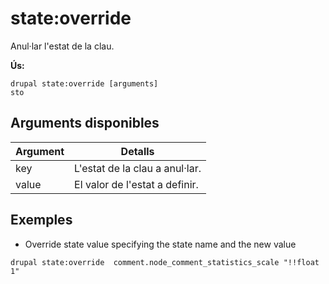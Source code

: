 # state:override
Anul·lar l'estat de la clau.

**Ús:**
```
drupal state:override [arguments]
sto
```

## Arguments disponibles
Argument | Detalls
---------|-------------
key | L'estat de la clau a anul·lar.
value | El valor de l'estat a definir.

## Exemples
* Override state value specifying the state name and the new value
```
drupal state:override  comment.node_comment_statistics_scale "!!float 1"
```
